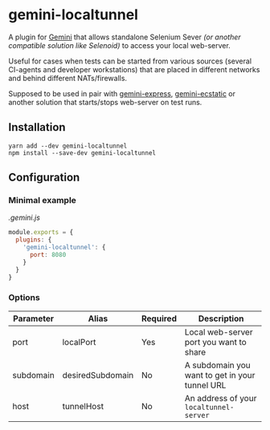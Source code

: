 # gemini-localtunnel

A plugin for [Gemini](https://gemini-testing.github.io/) that allows standalone Selenium Sever _(or another compatible solution like Selenoid)_ to access your local web-server.  

Useful for cases when tests can be started from various sources (several CI-agents and developer workstations) that are placed in different networks and behind different NATs/firewalls.

Supposed to be used in pair with [gemini-express](https://github.com/Saulis/gemini-express), [gemini-ecstatic](https://github.com/w0rm/gemini-ecstatic) or another solution that starts/stops web-server on test runs. 

## Installation

```
yarn add --dev gemini-localtunnel
npm install --save-dev gemini-localtunnel
```

## Configuration

### Minimal example

_.gemini.js_

```javascript
module.exports = {
  plugins: {
    'gemini-localtunnel': {
      port: 8080
    }
  }
}
```

### Options

Parameter | Alias            | Required | Description
----------|------------------|----------|-----------------------------------------------
port      | localPort        | Yes      | Local web-server port you want to share
subdomain | desiredSubdomain | No       | A subdomain you want to get in your tunnel URL 
host      | tunnelHost       | No       | An address of your `localtunnel-server`
